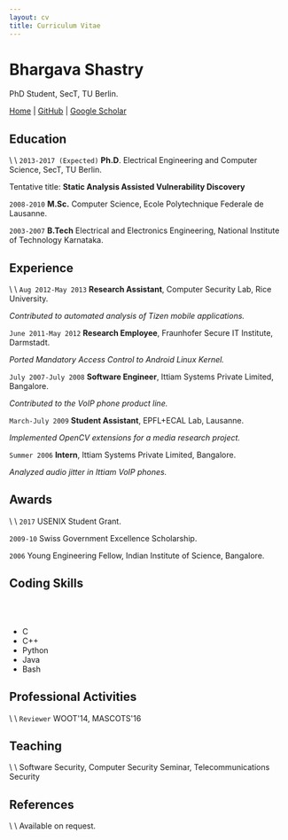 ```yaml
---
layout: cv
title: Curriculum Vitae
---
```

# Bhargava Shastry
PhD Student, SecT, TU Berlin.

<div id="webaddress">
<a href="/index.html">Home</a>
| <i class="fa fa-github"></i> <a href="https://github.com/bshastry">GitHub</a>
| <i class="fa fa-google"></i> <a href="https://scholar.google.com/citations?hl=en&user=lsdZxf8AAAAJ&view_op=list_works&sortby=pubdate">Google Scholar</a>
</div>

## Education

\\
\\
`2013-2017 (Expected)`
__Ph.D__. Electrical Engineering and Computer Science, SecT, TU Berlin.

Tentative title: __Static Analysis Assisted Vulnerability Discovery__

`2008-2010`
__M.Sc.__ Computer Science, Ecole Polytechnique Federale de Lausanne.

`2003-2007`
__B.Tech__ Electrical and Electronics Engineering, National Institute of Technology Karnataka.

## Experience
\\
\\
`Aug 2012-May 2013`
__Research Assistant__, Computer Security Lab, Rice University.

*Contributed to automated analysis of Tizen mobile applications.*

`June 2011-May 2012`
__Research Employee__, Fraunhofer Secure IT Institute, Darmstadt.

*Ported Mandatory Access Control to Android Linux Kernel.*

`July 2007-July 2008`
__Software Engineer__, Ittiam Systems Private Limited, Bangalore.

*Contributed to the VoIP phone product line.*

`March-July 2009`
__Student Assistant__, EPFL+ECAL Lab, Lausanne.

*Implemented OpenCV extensions for a media research project.*

`Summer 2006`
__Intern__, Ittiam Systems Private Limited, Bangalore.

*Analyzed audio jitter in Ittiam VoIP phones.*

## Awards
\\
\\
`2017`
USENIX Student Grant.

`2009-10`
Swiss Government Excellence Scholarship.

`2006`
Young Engineering Fellow, Indian Institute of Science, Bangalore.

## Coding Skills
<br><br>

* C
* C++
* Python
* Java
* Bash

## Professional Activities
\\
\\
`Reviewer`
WOOT'14, MASCOTS'16

## Teaching
\\
\\
Software Security, Computer Security Seminar, Telecommunications Security

## References
\\
\\
Available on request.
